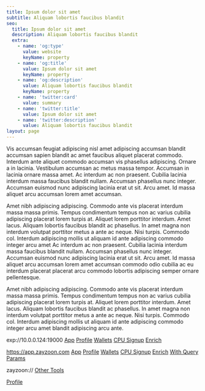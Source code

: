 ```yaml
---
title: Ipsum dolor sit amet
subtitle: Aliquam lobortis faucibus blandit
seo:
  title: Ipsum dolor sit amet
  description: Aliquam lobortis faucibus blandit
  extra:
    - name: 'og:type'
      value: website
      keyName: property
    - name: 'og:title'
      value: Ipsum dolor sit amet
      keyName: property
    - name: 'og:description'
      value: Aliquam lobortis faucibus blandit
      keyName: property
    - name: 'twitter:card'
      value: summary
    - name: 'twitter:title'
      value: Ipsum dolor sit amet
    - name: 'twitter:description'
      value: Aliquam lobortis faucibus blandit
layout: page
---
```


Vis accumsan feugiat adipiscing nisl amet adipiscing accumsan blandit accumsan sapien blandit ac amet faucibus aliquet placerat commodo. Interdum ante aliquet commodo accumsan vis phasellus adipiscing. Ornare a in lacinia. Vestibulum accumsan ac metus massa tempor. Accumsan in lacinia ornare massa amet. Ac interdum ac non praesent. Cubilia lacinia interdum massa faucibus blandit nullam. Accumsan phasellus nunc integer. Accumsan euismod nunc adipiscing lacinia erat ut sit. Arcu amet. Id massa aliquet arcu accumsan lorem amet accumsan.

Amet nibh adipiscing adipiscing. Commodo ante vis placerat interdum massa massa primis. Tempus condimentum tempus non ac varius cubilia adipiscing placerat lorem turpis at. Aliquet lorem porttitor interdum. Amet lacus. Aliquam lobortis faucibus blandit ac phasellus. In amet magna non interdum volutpat porttitor metus a ante ac neque. Nisi turpis. Commodo col. Interdum adipiscing mollis ut aliquam id ante adipiscing commodo integer arcu amet Ac interdum ac non praesent. Cubilia lacinia interdum massa faucibus blandit nullam. Accumsan phasellus nunc integer. Accumsan euismod nunc adipiscing lacinia erat ut sit. Arcu amet. Id massa aliquet arcu accumsan lorem amet accumsan commodo odio cubilia ac eu interdum placerat placerat arcu commodo lobortis adipiscing semper ornare pellentesque.

Amet nibh adipiscing adipiscing. Commodo ante vis placerat interdum massa massa primis. Tempus condimentum tempus non ac varius cubilia adipiscing placerat lorem turpis at. Aliquet lorem porttitor interdum. Amet lacus. Aliquam lobortis faucibus blandit ac phasellus. In amet magna non interdum volutpat porttitor metus a ante ac neque. Nisi turpis. Commodo col. Interdum adipiscing mollis ut aliquam id ante adipiscing commodo integer arcu amet blandit adipiscing arcu ante.

exp://10.0.0.124:19000
[App](exp://10.0.0.124:19000/)
[Profile](exp://10.0.0.124:19000/--/app/profile)
[Wallets](exp://10.0.0.124:19000/--/app/wallets)
[CPU Signup](exp://10.0.0.124:19000/--/app/signup/cpu)
[Enrich](exp://10.0.0.124:19000/--/app/enrich)


https://app.zayzoon.com
[App](https://app.zayzoon.com/)
[Profile](https://app.zayzoon.com/profile)
[Wallets](https://app.zayzoon.com/wallets)
[CPU Signup](https://app.zayzoon.com/signup/cpu)
[Enrich](https://app.zayzoon.com/enrich)
[With Query Params](https://app.zayzoon.com/customers/sign_up?utm_campaign=blah&utm_term=blerg&etc&etc)

zayzoon://
[Other Tools](zayzoon://other_tools)

[Profile](zayzoon://profile)


